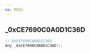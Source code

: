 ```yaml
---
ns: MISC
---
```

## _0xCE7690C0A0D1C36D

```c
// 0xCE7690C0A0D1C36D
Any _0xCE7690C0A0D1C36D();
```

